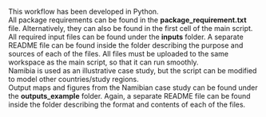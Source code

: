 This workflow has been developed in Python.  
All package requirements can be found in the **package_requirement.txt** file. Alternatively, they can also be found in the first cell of the main script.  
All required input files can be found under the **inputs** folder. A separate README file can be found inside the folder describing the purpose and sources of each of the files. All files must be uploaded to the same workspace as the main script, so that it can run smoothly.  
Namibia is used as an illustrative case study, but the script can be modified to model other countries/study regions.  
Output maps and figures from the Namibian case study can be found under the **outputs_example** folder. Again, a separate README file can be found inside the folder describing the format and contents of each of the files.
